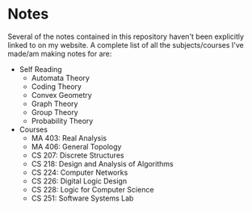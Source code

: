 # Notes

Several of the notes contained in this repository haven't been explicitly linked to on my website. A complete list of all the subjects/courses I've made/am making notes for are:

* Self Reading
    - Automata Theory
    - Coding Theory
    - Convex Geometry
    - Graph Theory
    - Group Theory
    - Probability Theory
* Courses
    - MA 403: Real Analysis
    - MA 406: General Topology
    - CS 207: Discrete Structures
    - CS 218: Design and Analysis of Algorithms
    - CS 224: Computer Networks
    - CS 226: Digital Logic Design
    - CS 228: Logic for Computer Science
    - CS 251: Software Systems Lab
